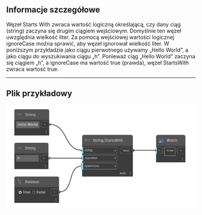 ## Informacje szczegółowe
Węzeł Starts With zwraca wartość logiczną określającą, czy dany ciąg (string) zaczyna się drugim ciągiem wejściowym. Domyślnie ten węzeł uwzględnia wielkość liter. Za pomocą wejściowej wartości logicznej ignoreCase można sprawić, aby węzeł ignorował wielkość liter. W poniższym przykładzie jako ciągu pierwotnego używamy „Hello World”, a jako ciągu do wyszukiwania ciągu „h”. Ponieważ ciąg „Hello World” zaczyna się ciągiem „h”, a ignoreCase ma wartość true (prawda), węzeł StartsWith zwraca wartość true.
___
## Plik przykładowy

![StartsWith](./DSCore.String.StartsWith_img.jpg)

